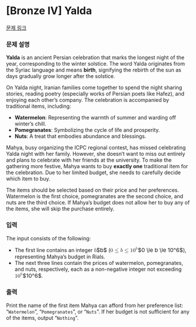 # [Bronze IV] Yalda

[문제 링크](https://www.acmicpc.net/problem/33191) 

### 문제 설명

<p><strong>Yalda</strong> is an ancient Persian celebration that marks the longest night of the year, corresponding to the winter solstice. The word Yalda originates from the Syriac language and means <strong>birth</strong>, signifying the rebirth of the sun as days gradually grow longer after the solstice.</p>

<p>On Yalda night, Iranian families come together to spend the night sharing stories, reading poetry (especially works of Persian poets like Hafez), and enjoying each other’s company. The celebration is accompanied by traditional items, including:</p>

<ul>
	<li><strong>Watermelon</strong>: Representing the warmth of summer and warding off winter’s chill.</li>
	<li><strong>Pomegranates</strong>: Symbolizing the cycle of life and prosperity.</li>
	<li><strong>Nuts</strong>: A treat that embodies abundance and blessings.</li>
</ul>

<p>Mahya, busy organizing the ICPC regional contest, has missed celebrating Yalda night with her family. However, she doesn’t want to miss out entirely and plans to celebrate with her friends at the university. To make the gathering more festive, Mahya wants to buy <strong>exactly one</strong> traditional item for the celebration. Due to her limited budget, she needs to carefully decide which item to buy.</p>

<p>The items should be selected based on their price and her preferences. Watermelon is the first choice, pomegranates are the second choice, and nuts are the third choice. If Mahya’s budget does not allow her to buy any of the items, she will skip the purchase entirely.</p>

### 입력 

 <p>The input consists of the following:</p>

<ul>
	<li>The first line contains an integer <mjx-container class="MathJax" jax="CHTML" style="font-size: 108.2%; position: relative;"><mjx-math class="MJX-TEX" aria-hidden="true"><mjx-mi class="mjx-i"><mjx-c class="mjx-c1D44F TEX-I"></mjx-c></mjx-mi></mjx-math><mjx-assistive-mml unselectable="on" display="inline"><math xmlns="http://www.w3.org/1998/Math/MathML"><mi>b</mi></math></mjx-assistive-mml><span aria-hidden="true" class="no-mathjax mjx-copytext">$b$</span></mjx-container> (<mjx-container class="MathJax" jax="CHTML" style="font-size: 108.2%; position: relative;"><mjx-math class="MJX-TEX" aria-hidden="true"><mjx-mn class="mjx-n"><mjx-c class="mjx-c30"></mjx-c></mjx-mn><mjx-mo class="mjx-n" space="4"><mjx-c class="mjx-c2264"></mjx-c></mjx-mo><mjx-mi class="mjx-i" space="4"><mjx-c class="mjx-c1D44F TEX-I"></mjx-c></mjx-mi><mjx-mo class="mjx-n" space="4"><mjx-c class="mjx-c2264"></mjx-c></mjx-mo><mjx-msup space="4"><mjx-mn class="mjx-n"><mjx-c class="mjx-c31"></mjx-c><mjx-c class="mjx-c30"></mjx-c></mjx-mn><mjx-script style="vertical-align: 0.393em;"><mjx-mn class="mjx-n" size="s"><mjx-c class="mjx-c36"></mjx-c></mjx-mn></mjx-script></mjx-msup></mjx-math><mjx-assistive-mml unselectable="on" display="inline"><math xmlns="http://www.w3.org/1998/Math/MathML"><mn>0</mn><mo>≤</mo><mi>b</mi><mo>≤</mo><msup><mn>10</mn><mn>6</mn></msup></math></mjx-assistive-mml><span aria-hidden="true" class="no-mathjax mjx-copytext">$0 \le b \le 10^6$</span></mjx-container>), representing Mahya’s budget in Rials.</li>
	<li>The next three lines contain the prices of watermelon, pomegranates, and nuts, respectively, each as a non-negative integer not exceeding <mjx-container class="MathJax" jax="CHTML" style="font-size: 108.2%; position: relative;"><mjx-math class="MJX-TEX" aria-hidden="true"><mjx-msup><mjx-mn class="mjx-n"><mjx-c class="mjx-c31"></mjx-c><mjx-c class="mjx-c30"></mjx-c></mjx-mn><mjx-script style="vertical-align: 0.393em;"><mjx-mn class="mjx-n" size="s"><mjx-c class="mjx-c36"></mjx-c></mjx-mn></mjx-script></mjx-msup></mjx-math><mjx-assistive-mml unselectable="on" display="inline"><math xmlns="http://www.w3.org/1998/Math/MathML"><msup><mn>10</mn><mn>6</mn></msup></math></mjx-assistive-mml><span aria-hidden="true" class="no-mathjax mjx-copytext">$10^6$</span></mjx-container>.</li>
</ul>

### 출력 

 <p>Print the name of the first item Mahya can afford from her preference list: “<code>Watermelon</code>”, “<code>Pomegranates</code>”, or “<code>Nuts</code>”. If her budget is not sufficient for any of the items, output “<code>Nothing</code>”.</p>


